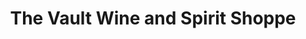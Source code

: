 ---
title: "The Vault Wine and Spirit Shoppe"
url: /greensburg/the-vault-wine-and-spirit-shoppe/
shop: Spirituosen
---